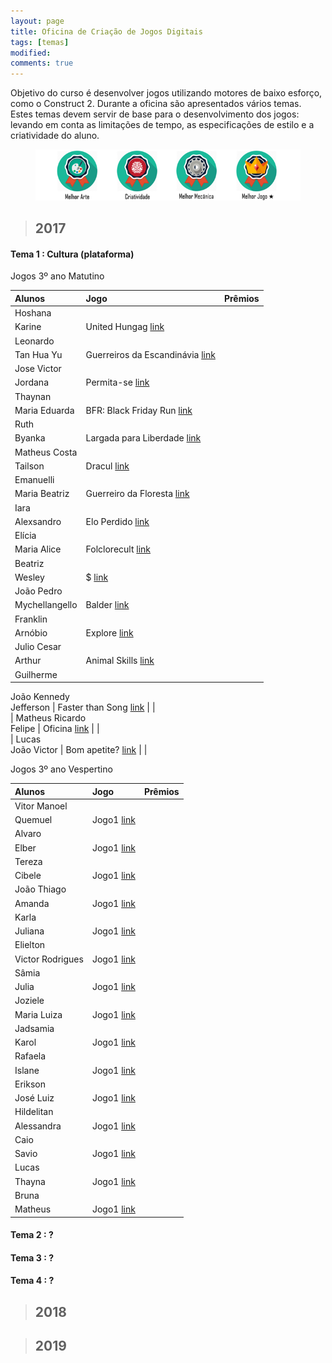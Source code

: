 ```yaml
---
layout: page
title: Oficina de Criação de Jogos Digitais
tags: [temas]
modified: 
comments: true
---
```


Objetivo do curso é desenvolver jogos utilizando motores de baixo esforço, como o Construct 2. Durante a oficina são apresentados vários temas. Estes temas devem servir de base para o desenvolvimento dos jogos: levando em conta as limitações de tempo, as especificações de estilo e a criatividade do aluno.  

<figure>
  <a title="Prêmios"><img src="/images/oficina/premios.png"></a>
</figure>

> ## 2017

#### Tema 1 : Cultura (plataforma)

Jogos 3º ano Matutino  

| Alunos | Jogo | Prêmios |
|:------------- |:-------------|:---:|  
| Hoshana  
  Karine | United Hungag [link](https://jeovanahoshana.github.io/UnitedHungag) |  |  
| Leonardo  
  Tan Hua Yu | Guerreiros da Escandinávia [link](https://tanhuayu.github.io/Viking) |  |  
| Jose Victor  
Jordana | Permita-se [link](https://zevictor.github.io/Permita-se) |  |  
| Thaynan  
  Maria Eduarda | BFR: Black Friday Run [link](FALTOU) |  |  
| Ruth 
  Byanka | Largada para Liberdade [link](https://cavalcantebya.github.io/Oficina1) |  |  
| Matheus Costa  
  Tailson | Dracul [link](https://tayllson.github.io/Dracul1) |  |  
| Emanuelli  
  Maria Beatriz | Guerreiro da Floresta [link](https://EmanuelliCarine.github.io/GuerreiroDaFloresta1) |  |  
| Iara  
  Alexsandro | Elo Perdido [link](https://Alex-alves.github.io/JogoOficial) |  |  
| Elícia   
  Maria Alice | Folclorecult [link](https://Eliciaa.github.io/Folclorecult) |  |  
| Beatriz  
  Wesley | $ [link](https://wesleylandia.github.io/$) |  |  
| João Pedro  
  Mychellangello | Balder [link](https://bixcoito.github.io/Balder) |  |  
| Franklin  
  Arnóbio | Explore [link](https://ThewordKh.github.io/Explore) |  |  
| Julio Cesar  
  Arthur | Animal Skills [link](https://reiarthursr.github.io/Animal%20Skills) |  |  
| Guilherme  
  João Kennedy  
  Jefferson | Faster than Song [link](https://GuiEgle.github.io/Run1) |  |  
| Matheus Ricardo  
  Felipe | Oficina [link](https://theusricardo.github.io/Oficina) |  |  
| Lucas  
  João Victor | Bom apetite? [link](https://Lucas-Manolo.github.io/Bom%20Apetite!) |  |  

Jogos 3º ano Vespertino  

| Alunos | Jogo | Prêmios |
|:------------- |:-------------|:---:|
| Vitor Manoel  
  Quemuel | Jogo1 [link]() |  |
| Alvaro  
  Elber | Jogo1 [link]() |  |
| Tereza  
  Cibele | Jogo1 [link]() |  |
| João Thiago  
  Amanda | Jogo1 [link]() |  |
| Karla  
  Juliana | Jogo1 [link]() |  |
| Elielton  
  Victor Rodrigues | Jogo1 [link]() |  |
| Sâmia  
  Julia | Jogo1 [link]() |  |
| Joziele  
  Maria Luiza | Jogo1 [link]() |  |
| Jadsamia  
  Karol | Jogo1 [link]() |  |
| Rafaela  
  Islane | Jogo1 [link]() |  |
| Erikson  
  José Luiz | Jogo1 [link]() |  |
| Hildelitan  
  Alessandra | Jogo1 [link]() |  |
| Caio  
  Savio | Jogo1 [link]() |  |
| Lucas  
  Thayna | Jogo1 [link]() |  |
| Bruna  
  Matheus | Jogo1 [link]() |  |
  
#### Tema 2 : ?

#### Tema 3 : ? 

#### Tema 4 : ?
  
> ## 2018


> ## 2019

